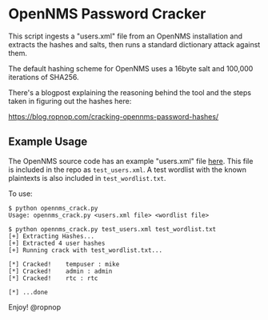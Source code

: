 # OpenNMS Password Cracker
This script ingests a "users.xml" file from an OpenNMS installation and extracts the hashes and salts, then runs a standard dictionary attack against them.

The default hashing scheme for OpenNMS uses a 16byte salt and 100,000 iterations of SHA256.

There's a blogpost explaining the reasoning behind the tool and the steps taken in figuring out the hashes here:

https://blog.ropnop.com/cracking-opennms-password-hashes/

## Example Usage
The OpenNMS source code has an example "users.xml" file [here](https://github.com/OpenNMS/opennms/blob/2b2ed9a50a88e9ce898842784ad3fcf2f6d1ae3f/features/springframework-security/src/test/resources/org/opennms/web/springframework/security/users.xml). This file is included in the repo as `test_users.xml`. A test wordlist with the known plaintexts is also included in `test_wordlist.txt`.

To use:

```
$ python opennms_crack.py
Usage: opennms_crack.py <users.xml file> <wordlist file>

$ python opennms_crack.py test_users.xml test_wordlist.txt
[+] Extracting Hashes...
[+] Extracted 4 user hashes
[+] Running crack with test_wordlist.txt...

[*] Cracked!	tempuser : mike
[*] Cracked!	admin : admin
[*] Cracked!	rtc : rtc

[*] ...done
```

Enjoy!
@ropnop
